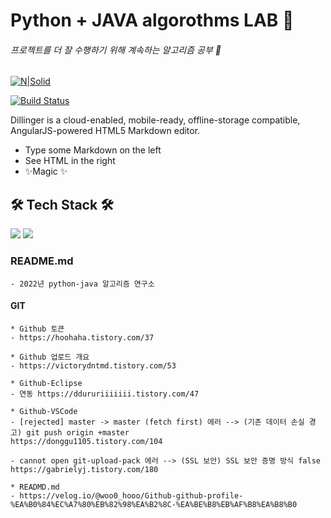 # Python + JAVA algorothms LAB 🧪
###### 프로젝트를 더 잘 수행하기 위해 계속하는 알고리즘 공부 🥇

[![N|Solid](https://cldup.com/dTxpPi9lDf.thumb.png)](https://nodesource.com/products/nsolid)

[![Build Status](https://travis-ci.org/joemccann/dillinger.svg?branch=master)](https://travis-ci.org/joemccann/dillinger)

Dillinger is a cloud-enabled, mobile-ready, offline-storage compatible,
AngularJS-powered HTML5 Markdown editor.

- Type some Markdown on the left
- See HTML in the right
- ✨Magic ✨

## 🛠 Tech Stack 🛠
<img src="https://img.shields.io/badge/Python-3766AB?style=flat-square&logo=Python&logoColor=white"/></a> <img src="https://img.shields.io/badge/Python-3766AB?style=flat-square&logo=Python&logoColor=white"/></a> 




### README.md

    - 2022년 python-java 알고리즘 연구소


#### GIT

    * Github 토큰
    - https://hoohaha.tistory.com/37

    * Github 업로드 개요
    - https://victorydntmd.tistory.com/53

    * Github-Eclipse
    - 연동 https://ddururiiiiiii.tistory.com/47

    * Github-VSCode
    - [rejected] master -> master (fetch first) 에러 --> (기존 데이터 손실 경고) git push origin +master
    https://donggu1105.tistory.com/104

    - cannot open git-upload-pack 에러 --> (SSL 보안) SSL 보안 증명 방식 false 
    https://gabrielyj.tistory.com/180

    * READMD.md
    - https://velog.io/@woo0_hooo/Github-github-profile-%EA%B0%84%EC%A7%80%EB%82%98%EA%B2%8C-%EA%BE%B8%EB%AF%B8%EA%B8%B0
